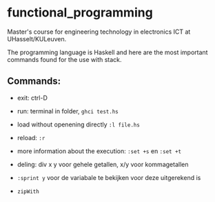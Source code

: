 # functional_programming
Master's course for engineering technology in electronics ICT at UHasselt/KULeuven.

The programming language is Haskell and here are the most important commands found for the use with stack.

## Commands:
- exit: ctrl-D
- run: terminal in folder, `ghci test.hs`
- load without openening directly `:l file.hs`
- reload: `:r`
- more information about the execution: `:set +s` en `:set +t` 

- deling: div x y voor gehele getallen, x/y voor kommagetallen

- `:sprint y` voor de variabale te bekijken voor deze uitgerekend is
- `zipWith` 

